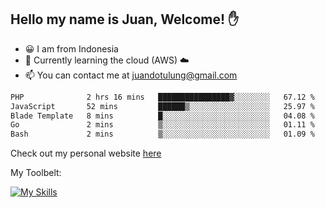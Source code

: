 ## Hello my name is Juan, Welcome! ✋

- 😀 I am from Indonesia
- 📖 Currently learning the cloud (AWS) ☁️
- 📫 You can contact me at juandotulung@gmail.com

<!--START_SECTION:waka-->

```txt
PHP              2 hrs 16 mins   ████████████████▓░░░░░░░░   67.12 %
JavaScript       52 mins         ██████▒░░░░░░░░░░░░░░░░░░   25.97 %
Blade Template   8 mins          █░░░░░░░░░░░░░░░░░░░░░░░░   04.08 %
Go               2 mins          ▒░░░░░░░░░░░░░░░░░░░░░░░░   01.11 %
Bash             2 mins          ▒░░░░░░░░░░░░░░░░░░░░░░░░   01.09 %
```

<!--END_SECTION:waka-->

Check out my personal website [here](https://juanchristian.com)

My Toolbelt:

[![My Skills](https://skillicons.dev/icons?i=go,js,ts,nodejs,express,react,nextjs,vue,tailwind,vite,html,css,python,php,aws,bash,linux,postgres,mysql,redis,kafka,docker,vercel,netlify,vscode,figma)](https://skillicons.dev)

